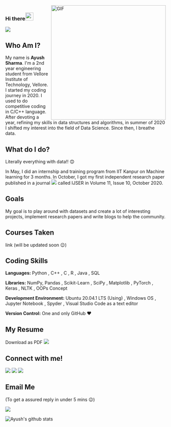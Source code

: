 <img align="right" alt="GIF" src="https://github.com/bhav09/bhav09/blob/master/gif.gif" width="360"/>


### Hi there<img src="https://media.giphy.com/media/hvRJCLFzcasrR4ia7z/giphy.gif" width="25px"></a>
![](https://Visitor-badge.glitch.me/badge?page_id=ayushs2k1.profileviews-badge)


## Who Am I?
My name is **Ayush Sharma**. I'm a 2nd year engineering student from Vellore Institute of Technology, Vellore. I started my coding journey in 2020. I used to do competitive coding in C/C++ language. After devoting a year, refining my skills in data structures and algorithms, in summer of 2020 I shifted my interest into the field of Data Science. Since then, I breathe data.

## What do I do?
Literally everything with data!! :blush:

In May, I did an internship and training program from IIT Kanpur on Machine learning for 3 months.
In October, I got my first independent research paper published in a journal [<img target="_blank" src="https://img.icons8.com/cute-clipart/32/000000/paper.png">](https://www.ijser.org/onlineResearchPaperViewer.aspx?A-Comparative-Study-on-Efficiencies-of-Variants-of-Convolutional-Neural-Networks-based-on-Image-Classification-Task.pdf) called IJSER in Volume 11, Issue 10, October 2020.

## Goals
My goal is to play around with datasets and create a lot of interesting projects, implement research papers and write blogs to help the community.

## Courses Taken
link (will be updated soon :wink:)

## Coding Skills
**Languages:**   Python , C++ , C , R , Java , SQL 

**Libraries:** NumPy, Pandas , Scikit-Learn ,  SciPy , Matplotlib , PyTorch , Keras , NLTK , OOPs Concept

**Development Environment:** Ubuntu 20.04.1 LTS (Using) , Windows OS , Jupyter Notebook , Spyder , Visual Studio Code as a text editor

**Version Control:**  One and only GitHub :heart:

## My Resume
Download as PDF
[<img target="_blank" img src="https://img.icons8.com/color/48/000000/submit-resume.png"/>](https://www.visualcv.com/app/cvs)

## Connect with me!

[<img target="_blank" src="https://img.icons8.com/bubbles/100/000000/linkedin.png">](https://www.linkedin.com/in/ayush-sharma-980781187/)  [<img target="_blank" src="https://img.icons8.com/bubbles/100/000000/github.png">](https://github.com/ayushs2k1) [<img target="_blank" src="https://img.icons8.com/bubbles/100/000000/instagram-new.png">](https://www.instagram.com/ayushs_2k/)

## Email Me
(To get a assured reply in under 5 mins :wink:)

[<img target="_blank" src="https://img.icons8.com/bubbles/100/000000/secured-letter.png">](mailto:ayush.sharma2019a@vitstudent.ac.in)

![Ayush's github stats](https://github-readme-stats.vercel.app/api?username=ayushs2k1&show_icons=true&theme=material-palenight)


